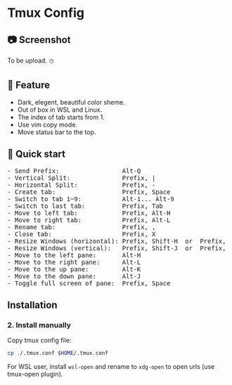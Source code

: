 # Tmux Config

## 📷 Screenshot

To be upload. ⛄

## 🐧 Feature

- Dark, elegent, beautiful color sheme.
- Out of box in WSL and Linux.
- The index of tab starts from 1.
- Use vim copy mode.
- Move status bar to the top.

## 🚀 Quick start

<pre>
- Send Prefix:                 <kbd>Alt</kbd>-<kbd>Q</kbd>
- Vertical Split:              <kbd>Prefix</kbd>, <kbd>|</kbd>
- Horizontal Split:            <kbd>Prefix</kbd>, <kbd>-</kbd>
- Create tab:                  <kbd>Prefix</kbd>, <kbd>Space</kbd>
- Switch to tab 1~9:           <kbd>Alt</kbd>-<kbd>1</kbd>... <kbd>Alt</kbd>-<kbd>9</kbd>
- Switch to last tab:          <kbd>Prefix</kbd>, <kbd>Tab</kbd>
- Move to left tab:            <kbd>Prefix</kbd>, <kbd>Alt</kbd>-<kbd>H</kbd>
- Move to right tab:           <kbd>Prefix</kbd>, <kbd>Alt</kbd>-<kbd>L</kbd>
- Rename tab:                  <kbd>Prefix</kbd>, <kbd>,</kbd>
- Close tab:                   <kbd>Prefix</kbd>, <kbd>X</kbd>
- Resize Windows (horizontal): <kbd>Prefix</kbd>, <kbd>Shift</kbd>-<kbd>H</kbd>  or  <kbd>Prefix</kbd>, <kbd>Shift</kbd>-<kbd>L</kbd>
- Resize Windows (vertical):   <kbd>Prefix</kbd>, <kbd>Shift</kbd>-<kbd>J</kbd>  or  <kbd>Prefix</kbd>, <kbd>Shift</kbd>-<kbd>K</kbd>
- Move to the left pane:       <kbd>Alt</kbd>-<kbd>H</kbd>
- Move to the right pane:      <kbd>Alt</kbd>-<kbd>L</kbd>
- Move to the up pane:         <kbd>Alt</kbd>-<kbd>K</kbd>
- Move to the down pane:       <kbd>Alt</kbd>-<kbd>J</kbd>
- Toggle full screen of pane:  <kbd>Prefix</kbd>, <kbd>Space</kbd>
</pre>


## Installation

### 2. Install manually


Copy tmux config file:


```bash
cp ./.tmux.conf $HOME/.tmux.conf
```


For WSL user, install `wsl-open` and rename to `xdg-open` to open urls (use
tmux-open plugin).
